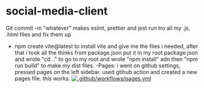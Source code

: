 # social-media-client

Git commit -m "whatever" makes eslint, prettier and jest run tro all my .js, .html files and fix them up

- npm create vite@latest to install vite and give me the files i needed, after that i took all the thinks from package.json put it in my root package.json and wrote "cd .." to go to my root and wrote "npm install" adn then "npm run build" to make my dist files. 
-Pages: i went on github settings, pressed pages on the left sidebar. used gtihub action and created a new pages file. this works. [![.github/workflows/pages.yml](https://github.com/Sanhamm/social-media-client/actions/workflows/pages.yml/badge.svg)](https://github.com/Sanhamm/social-media-client/actions/workflows/pages.yml)
